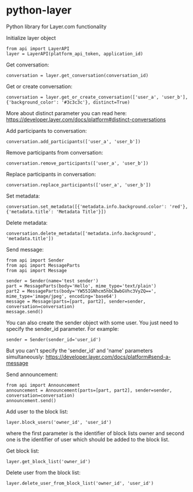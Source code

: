 # python-layer
Python library for Layer.com functionality

Initialize layer object
```
from api import LayerAPI
layer = LayerAPI(platform_api_token, application_id)
```

Get conversation:
```
conversation = layer.get_conversation(conversation_id)
```

Get or create conversation:
```
conversation = layer.get_or_create_conversation(['user_a', 'user_b'], {'background_color': '#3c3c3c'}, distinct=True)
```

More about distinct parameter you can read here:
https://developer.layer.com/docs/platform#distinct-conversations


Add participants to conversation:
```
conversation.add_participants(['user_a', 'user_b'])
```

Remove participants from conversation:
```
conversation.remove_participants(['user_a', 'user_b'])
```

Replace participants in conversation:
```
conversation.replace_participants(['user_a', 'user_b'])
```

Set metadata:
```
conversation.set_metadata([{'metadata.info.background.color': 'red'}, {'metadata.title': 'Metadata Title'}])
```

Delete metadata:
```
conversation.delete_metadata(['metadata.info.background', 'metadata.title'])
```

Send message:
```
from api import Sender
from api import MessageParts
from api import Message

sender = Sender(name='test sender')
part = MessageParts(body='Hello', mime_type='text/plain')
part2 = MessageParts(body='YW55IGNhcm5hbCBwbGVhc3VyZQ==', mime_type='image/jpeg', encoding='base64')
message = Message(parts=[part, part2], sender=sender, conversation=conversation)
message.send()
```
You can also create the sender object with some user. You just need to specify the sender_id parameter.
For example:
```
sender = Sender(sender_id='user_id')
```
But you can't specify the 'sender_id' and 'name' parameters simultaneously:
https://developer.layer.com/docs/platform#send-a-message

Send announcement:
```
from api import Announcement
announcement = Announcement(parts=[part, part2], sender=sender, conversation=conversation)
announcement.send()
```

Add user to the block list:
```
layer.block_users('owner_id', 'user_id')
```
where the first parameter is the identifier of block lists owner and second one is the identifier 
of user which should be added to the block list.


Get block list:
```
layer.get_block_list('owner_id')
```

Delete user from the block list:
```
layer.delete_user_from_block_list('owner_id', 'user_id')
```
